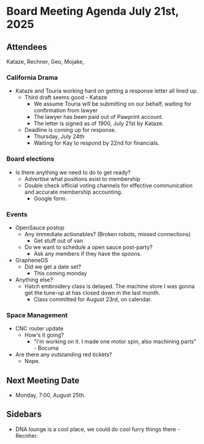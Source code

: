 # Board Meeting Agenda July 21st, 2025

## Attendees
Kataze, Rechner, Geo, Mojake, 


### California Drama
- Kataze and Touria working hard on getting a response letter all lined up. 
    - Third draft seems good - Kataze
        - We assume Touria will be submitting on our behalf, waiting for confirmation from lawyer
        - The lawyer has been paid out of Pawprint account. 
        - The letter is signed as of 1900, July 21st by Kataze. 
    - Deadline is coming up for response.
        - Thursday, July 24th
        - Waiting for Kay to respond by 22nd for financials. 

### Board elections
- Is there anything we need to do to get ready?
    - Advertise what positions exist to membership
    - Double check official voting channels for effective communication and accurate membership accounting. 
        - Google form. 

### Events
- OpenSauce postop 
    - Any immediate actionables? (Broken robots, missed connections)
        - Get stuff out of van
    - Do we want to schedule a open sauce post-party?
        - Ask any members if they have the spoons. 
- GrapheneOS 
    - Did we get a date set?
        - This coming monday
- Anything else?
    - Hatch embroidery class is delayed. The machine store I was gonna get the tune-up at has closed down in the last month. 
        - Class committed for August 23rd, on calendar. 

### Space Management
- CNC router update
    - How's it going?
        - "I'm working on it. I made one motor spin, also machining parts" - Bocuma
- Are there any outstanding red tickets?
    - Nope. 

## Next Meeting Date
- Monday, 7:00, August 25th.

## Sidebars

- DNA lounge is a cool place, we could do cool furry things there - Recnher. 
